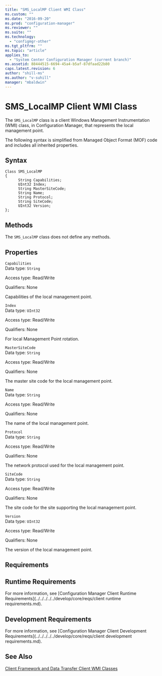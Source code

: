 ```yaml
---
title: "SMS_LocalMP Client WMI Class"
ms.custom: ""
ms.date: "2016-09-20"
ms.prod: "configuration-manager"
ms.reviewer: ""
ms.suite: ""
ms.technology: 
  - "configmgr-other"
ms.tgt_pltfrm: ""
ms.topic: "article"
applies_to: 
  - "System Center Configuration Manager (current branch)"
ms.assetid: 88444515-6694-45a4-b5af-87dfaad22b80
caps.latest.revision: 6
author: "shill-ms"
ms.author: "v-suhill"
manager: "mbaldwin"
---
```

# SMS_LocalMP Client WMI Class
The `SMS_LocalMP` class is a client Windows Management Instrumentation (WMI) class, in Configuration Manager, that represents the local management point.  
  
 The following syntax is simplified from Managed Object Format (MOF) code and includes all inherited properties.  
  
## Syntax  
  
```  
Class SMS_LocalMP  
{  
      String Capabilities;  
      UInt32 Index;  
      String MasterSiteCode;  
      String Name;  
      String Protocol;  
      String SiteCode;  
      UInt32 Version;  
};  
```  
  
## Methods  
 The `SMS_LocalMP` class does not define any methods.  
  
## Properties  
 `Capabilities`  
 Data type: `String`  
  
 Access type: Read/Write  
  
 Qualifiers: None  
  
 Capabilities of the local management point.  
  
 `Index`  
 Data type: `UInt32`  
  
 Access type: Read/Write  
  
 Qualifiers: None  
  
 For local Management Point rotation.  
  
 `MasterSiteCode`  
 Data type: `String`  
  
 Access type: Read/Write  
  
 Qualifiers: None  
  
 The master site code for the local management point.  
  
 `Name`  
 Data type: `String`  
  
 Access type: Read/Write  
  
 Qualifiers: None  
  
 The name of the local management point.  
  
 `Protocol`  
 Data type: `String`  
  
 Access type: Read/Write  
  
 Qualifiers: None  
  
 The network protocol used for the local management point.  
  
 `SiteCode`  
 Data type: `String`  
  
 Access type: Read/Write  
  
 Qualifiers: None  
  
 The site code for the site supporting the local management point.  
  
 `Version`  
 Data type: `UInt32`  
  
 Access type: Read/Write  
  
 Qualifiers: None  
  
 The version of the local management point.  
  
## Requirements  
  
## Runtime Requirements  
 For more information, see [Configuration Manager Client Runtime Requirements](../../../../../develop/core/reqs/client runtime requirements.md).  
  
## Development Requirements  
 For more information, see [Configuration Manager Client Development Requirements](../../../../../develop/core/reqs/client development requirements.md).  
  
## See Also  
 [Client Framework and Data Transfer Client WMI Classes](../../../../../develop/reference/core/clients/client-classes/client-framework-and-data-transfer-client-wmi-classes.md)